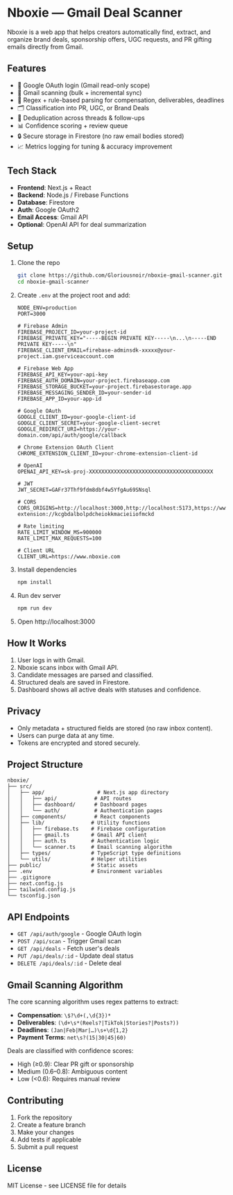 # Nboxie — Gmail Deal Scanner

Nboxie is a web app that helps creators automatically find, extract, and organize brand deals, sponsorship offers, UGC requests, and PR gifting emails directly from Gmail.

## Features
- 🔑 Google OAuth login (Gmail read-only scope)
- 📩 Gmail scanning (bulk + incremental sync)
- 🧠 Regex + rule-based parsing for compensation, deliverables, deadlines
- 🗂️ Classification into PR, UGC, or Brand Deals
- 🔁 Deduplication across threads & follow-ups
- 📊 Confidence scoring + review queue
- 🔒 Secure storage in Firestore (no raw email bodies stored)
- 📈 Metrics logging for tuning & accuracy improvement

## Tech Stack
- **Frontend**: Next.js + React
- **Backend**: Node.js / Firebase Functions
- **Database**: Firestore
- **Auth**: Google OAuth2
- **Email Access**: Gmail API
- **Optional**: OpenAI API for deal summarization

## Setup

1. Clone the repo
   ```bash
   git clone https://github.com/Gloriousnoir/nboxie-gmail-scanner.git
   cd nboxie-gmail-scanner
   ```

2. Create `.env` at the project root and add:
   ```env
   NODE_ENV=production
   PORT=3000

   # Firebase Admin
   FIREBASE_PROJECT_ID=your-project-id
   FIREBASE_PRIVATE_KEY="-----BEGIN PRIVATE KEY-----\n...\n-----END PRIVATE KEY-----\n"
   FIREBASE_CLIENT_EMAIL=firebase-adminsdk-xxxxx@your-project.iam.gserviceaccount.com

   # Firebase Web App
   FIREBASE_API_KEY=your-api-key
   FIREBASE_AUTH_DOMAIN=your-project.firebaseapp.com
   FIREBASE_STORAGE_BUCKET=your-project.firebasestorage.app
   FIREBASE_MESSAGING_SENDER_ID=your-sender-id
   FIREBASE_APP_ID=your-app-id

   # Google OAuth
   GOOGLE_CLIENT_ID=your-google-client-id
   GOOGLE_CLIENT_SECRET=your-google-client-secret
   GOOGLE_REDIRECT_URI=https://your-domain.com/api/auth/google/callback

   # Chrome Extension OAuth Client
   CHROME_EXTENSION_CLIENT_ID=your-chrome-extension-client-id

   # OpenAI
   OPENAI_API_KEY=sk-proj-XXXXXXXXXXXXXXXXXXXXXXXXXXXXXXXXXXXXXXXX

   # JWT
   JWT_SECRET=GAFr37Thf9fdm8dbf4w5YfgAu69SNsql

   # CORS
   CORS_ORIGINS=http://localhost:3000,http://localhost:5173,https://www.nboxie.com,chrome-extension://kcgbdalbolpdcheiokkmacieiiofmckd

   # Rate limiting
   RATE_LIMIT_WINDOW_MS=900000
   RATE_LIMIT_MAX_REQUESTS=100

   # Client URL
   CLIENT_URL=https://www.nboxie.com
   ```

3. Install dependencies
   ```bash
   npm install
   ```

4. Run dev server
   ```bash
   npm run dev
   ```

5. Open http://localhost:3000

## How It Works

1. User logs in with Gmail.
2. Nboxie scans inbox with Gmail API.
3. Candidate messages are parsed and classified.
4. Structured deals are saved in Firestore.
5. Dashboard shows all active deals with statuses and confidence.

## Privacy

- Only metadata + structured fields are stored (no raw inbox content).
- Users can purge data at any time.
- Tokens are encrypted and stored securely.

## Project Structure

```
nboxie/
├── src/
│   ├── app/                 # Next.js app directory
│   │   ├── api/            # API routes
│   │   ├── dashboard/      # Dashboard pages
│   │   └── auth/           # Authentication pages
│   ├── components/         # React components
│   ├── lib/               # Utility functions
│   │   ├── firebase.ts    # Firebase configuration
│   │   ├── gmail.ts       # Gmail API client
│   │   ├── auth.ts        # Authentication logic
│   │   └── scanner.ts     # Email scanning algorithm
│   ├── types/             # TypeScript type definitions
│   └── utils/             # Helper utilities
├── public/                # Static assets
├── .env                   # Environment variables
├── .gitignore
├── next.config.js
├── tailwind.config.js
└── tsconfig.json
```

## API Endpoints

- `GET /api/auth/google` - Google OAuth login
- `POST /api/scan` - Trigger Gmail scan
- `GET /api/deals` - Fetch user's deals
- `PUT /api/deals/:id` - Update deal status
- `DELETE /api/deals/:id` - Delete deal

## Gmail Scanning Algorithm

The core scanning algorithm uses regex patterns to extract:

- **Compensation**: `\$?\d+(,\d{3})*`
- **Deliverables**: `(\d+\s*(Reels?|TikTok|Stories?|Posts?))`
- **Deadlines**: `(Jan|Feb|Mar|…)\s+\d{1,2}`
- **Payment Terms**: `net\s?(15|30|45|60)`

Deals are classified with confidence scores:
- High (≥0.9): Clear PR gift or sponsorship
- Medium (0.6–0.8): Ambiguous content
- Low (<0.6): Requires manual review

## Contributing

1. Fork the repository
2. Create a feature branch
3. Make your changes
4. Add tests if applicable
5. Submit a pull request

## License

MIT License - see LICENSE file for details

